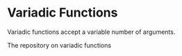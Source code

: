 # Variadic Functions
Variadic functions accept a variable number of arguments.

The repository on variadic functions
